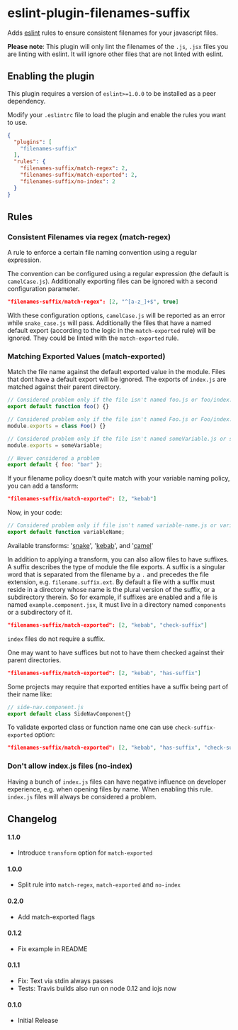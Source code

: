# eslint-plugin-filenames-suffix

Adds [eslint](http://eslint.org/) rules to ensure consistent filenames for your javascript files.

__Please note__: This plugin will only lint the filenames of the `.js`, `.jsx` files you are linting with eslint. It will ignore other files that are not linted with eslint.

## Enabling the plugin

This plugin requires a version of `eslint>=1.0.0` to be installed as a peer dependency.

Modify your `.eslintrc` file to load the plugin and enable the rules you want to use.

```json
{
  "plugins": [
    "filenames-suffix"
  ],
  "rules": {
    "filenames-suffix/match-regex": 2,
    "filenames-suffix/match-exported": 2,
    "filenames-suffix/no-index": 2
  }
}
```

## Rules

### Consistent Filenames via regex (match-regex)

A rule to enforce a certain file naming convention using a regular expression.

The convention can be configured using a regular expression (the default is `camelCase.js`). Additionally
exporting files can be ignored with a second configuration parameter.

```json
"filenames-suffix/match-regex": [2, "^[a-z_]+$", true]
```

With these configuration options, `camelCase.js` will be reported as an error while `snake_case.js` will pass.
Additionally the files that have a named default export (according to the logic in the `match-exported` rule) will be
ignored.  They could be linted with the `match-exported` rule.

### Matching Exported Values (match-exported)

Match the file name against the default exported value in the module. Files that dont have a default export will
be ignored. The exports of `index.js` are matched against their parent directory.

```js
// Considered problem only if the file isn't named foo.js or foo/index.js
export default function foo() {}

// Considered problem only if the file isn't named Foo.js or Foo/index.js
module.exports = class Foo() {}

// Considered problem only if the file isn't named someVariable.js or someVariable/index.js
module.exports = someVariable;

// Never considered a problem
export default { foo: "bar" };
```

If your filename policy doesn't quite match with your variable naming policy, you can add a tansform:

```json
"filenames-suffix/match-exported": [2, "kebab"]
```

Now, in your code:

```js
// Considered problem only if file isn't named variable-name.js or variable-name/index.js
export default function variableName;
```

Available transforms:
'[snake](https://www.npmjs.com/package/lodash.snakecase)',
'[kebab](https://www.npmjs.com/package/lodash.kebabcase)', and
'[camel](https://www.npmjs.com/package/lodash.camelcase)'

In addition to applying a transform, you can also allow files to have suffixes. A suffix describes the type
of module the file exports. A suffix is a singular word that is separated from the filename by a `.` and
precedes the file extension, e.g. `filename.suffix.ext`. By default a file with a suffix must reside in a directory
whose name is the plural version of the suffix, or a subdirectory therein. So for example, if suffixes are
enabled and a file is named `example.component.jsx`, it must live in a directory named `components` or a
subdirectory of it.

```json
"filenames-suffix/match-exported": [2, "kebab", "check-suffix"]
```

`index` files do not require a suffix.

One may want to have suffices but not to have them checked against their parent directories.

```json
"filenames-suffix/match-exported": [2, "kebab", "has-suffix"]
```

Some projects may require that exported entities have a suffix being part of their name like:

```javascript
// side-nav.component.js
export default class SideNavComponent{}
```

To validate exported class or function name one can use `check-suffix-exported` option:

```json
"filenames-suffix/match-exported": [2, "kebab", "has-suffix", "check-suffix-exported"]
```

### Don't allow index.js files (no-index)

Having a bunch of `index.js` files can have negative influence on developer experience, e.g. when
opening files by name. When enabling this rule. `index.js` files will always be considered a problem.

## Changelog

#### 1.1.0
- Introduce `transform` option for `match-exported`

#### 1.0.0
- Split rule into `match-regex`, `match-exported` and `no-index`

#### 0.2.0
- Add match-exported flags

#### 0.1.2
- Fix example in README

#### 0.1.1
- Fix: Text via stdin always passes
- Tests: Travis builds also run on node 0.12 and iojs now

#### 0.1.0
- Initial Release
